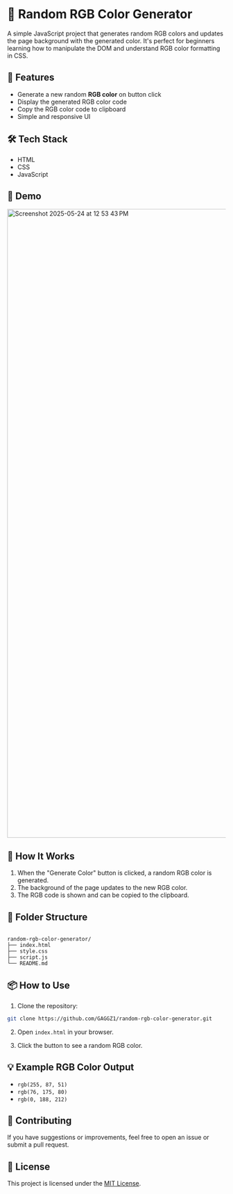 
# 🎨 Random RGB Color Generator

A simple JavaScript project that generates random RGB colors and updates the page background with the generated color. It's perfect for beginners learning how to manipulate the DOM and understand RGB color formatting in CSS.

## 🚀 Features

- Generate a new random **RGB color** on button click
- Display the generated RGB color code
- Copy the RGB color code to clipboard
- Simple and responsive UI

## 🛠️ Tech Stack

- HTML
- CSS
- JavaScript

## 📸 Demo

<img width="1446" alt="Screenshot 2025-05-24 at 12 53 43 PM" src="https://github.com/user-attachments/assets/9c86589e-2858-4f71-b5ce-d280fa367c86" />


## 🔧 How It Works

1. When the "Generate Color" button is clicked, a random RGB color is generated.
2. The background of the page updates to the new RGB color.
3. The RGB code is shown and can be copied to the clipboard.

## 📁 Folder Structure

```

random-rgb-color-generator/
├── index.html
├── style.css
├── script.js
└── README.md

````

## 📦 How to Use

1. Clone the repository:

```bash
git clone https://github.com/GAGGZ1/random-rgb-color-generator.git
````

2. Open `index.html` in your browser.

3. Click the button to see a random RGB color.

## 💡 Example RGB Color Output

* `rgb(255, 87, 51)`
* `rgb(76, 175, 80)`
* `rgb(0, 188, 212)`

## 🙌 Contributing

If you have suggestions or improvements, feel free to open an issue or submit a pull request.

## 📄 License

This project is licensed under the [MIT License](LICENSE).
